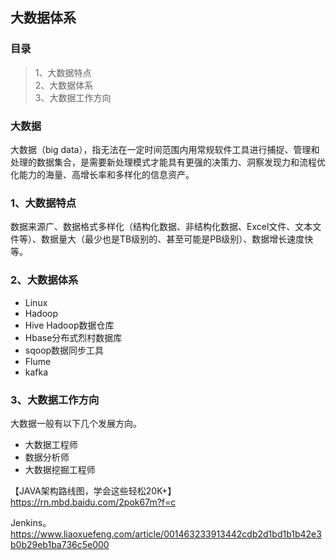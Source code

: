 ## 大数据体系

### 目录

> 1、大数据特点  
> 2、大数据体系  
> 3、大数据工作方向

### 大数据
大数据（big data），指无法在一定时间范围内用常规软件工具进行捕捉、管理和处理的数据集合，是需要新处理模式才能具有更强的决策力、洞察发现力和流程优化能力的海量、高增长率和多样化的信息资产。  

### 1、大数据特点

数据来源广、数据格式多样化（结构化数据、非结构化数据、Excel文件、文本文件等）、数据量大（最少也是TB级别的、甚至可能是PB级别）、数据增长速度快等。  



### 2、大数据体系

  - Linux  
  - Hadoop  
  - Hive Hadoop数据仓库  
  - Hbase分布式烈村数据库  
  - sqoop数据同步工具  
  - Flume  
  - kafka  

### 3、大数据工作方向
  大数据一般有以下几个发展方向。  
  - 大数据工程师  
  - 数据分析师  
  - 大数据挖掘工程师  




【JAVA架构路线图，学会这些轻松20K+】  
https://rn.mbd.baidu.com/2pok67m?f=c

Jenkins。  
https://www.liaoxuefeng.com/article/001463233913442cdb2d1bd1b1b42e3b0b29eb1ba736c5e000

